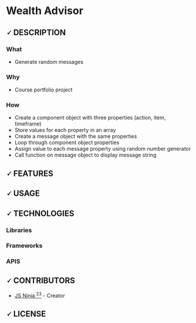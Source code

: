 # Wealth Advisor

## &#128504; DESCRIPTION

### What
* Generate random messages

### Why
* Course portfolio project

### How
* Create a component object with three properties (action, item, timeframe)
* Store values for each property in an array
* Create a message object with the same properties
* Loop through component object properties
* Assign value to each message property using random number generator
* Call function on message object to display message string

## &#128504; FEATURES


## &#128504; USAGE


## &#128504; TECHNOLOGIES

### Libraries

### Frameworks

### APIS

## &#128504; CONTRIBUTORS

* [JS Ninja <sup>23</sup>](https://github.com/js-ninja23) - Creator

## &#128504; LICENSE
